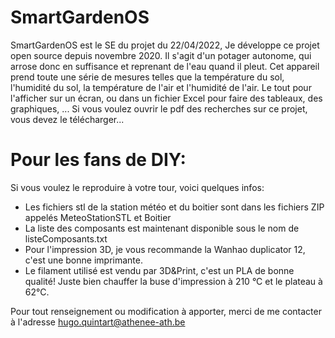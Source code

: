 # SmartGardenOS
SmartGardenOS est le SE du projet du 22/04/2022,
Je développe ce projet open source depuis novembre 2020.
Il s'agit d'un potager autonome, qui arrose donc en suffisance et reprenant de l'eau quand il pleut.
Cet appareil prend toute une série de mesures telles que la température du sol, l'humidité du sol, la température de l'air et l'humidité de l'air. Le tout pour l'afficher sur un écran, ou dans un fichier Excel pour faire des tableaux, des graphiques, ...
Si vous voulez ouvrir le pdf des recherches sur ce projet, vous devez le télécharger...
# Pour les fans de DIY:
Si vous voulez le reproduire à votre tour, voici quelques infos:
- Les fichiers stl de la station météo et du boitier sont dans les fichiers ZIP appelés MeteoStationSTL et Boitier
- La liste des composants est maintenant disponible sous le nom de listeComposants.txt
- Pour l'impression 3D, je vous recommande la Wanhao duplicator 12, c'est une bonne imprimante.
- Le filament utilisé est vendu par 3D&Print, c'est un PLA de bonne qualité! Juste bien chauffer la buse d'impression à 210 °C et le plateau à 62°C.

Pour tout renseignement ou modification à apporter, merci de me contacter à l'adresse hugo.quintart@athenee-ath.be
